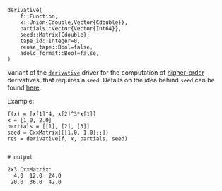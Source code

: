 ```
derivative(
    f::Function,
    x::Union{Cdouble,Vector{Cdouble}},
    partials::Vector{Vector{Int64}},
    seed::Matrix{Cdouble};
    tape_id::Integer=0,
    reuse_tape::Bool=false,
    adolc_format::Bool=false,
)
```

Variant of the [`derivative`](@ref) driver for the computation of [higher-order](@ref "Higher-Order") derivatives, that requires a `seed`. Details on the idea behind `seed` can be found  [here](@ref "Seed-Matrix").

Example:

```jldoctest
f(x) = [x[1]^4, x[2]^3*x[1]]
x = [1.0, 2.0]
partials = [[1], [2], [3]]
seed = CxxMatrix([[1.0, 1.0];;])
res = derivative(f, x, partials, seed)


# output

2×3 CxxMatrix:
  4.0  12.0  24.0
 20.0  36.0  42.0
```
